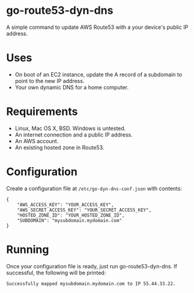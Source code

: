 # go-route53-dyn-dns #

A simple command to update AWS Route53 with a your device's public IP address.

# Uses #

* On boot of an EC2 instance, update the A record of a subdomain to point to the new IP address.
* Your own dynamic DNS for a home computer.

# Requirements #

* Linux, Mac OS X, BSD. Windows is untested.
* An internet connection and a public IP address.
* An AWS account.
* An existing hosted zone in Route53.

# Configuration #

Create a configuration file at `/etc/go-dyn-dns-conf.json` with contents:

    {
        "AWS_ACCESS_KEY": "YOUR_ACCESS_KEY",
        "AWS_SECRET_ACCESS_KEY": "YOUR_SECRET_ACCESS_KEY",
        "HOSTED_ZONE_ID": "YOUR_HOSTED_ZONE_ID",
        "SUBDOMAIN": "mysubdomain.mydomain.com"
    }

# Running #

Once your configuration file is ready, just run go-route53-dyn-dns. If successful, the following will be printed:

    Successfully mapped mysubdomain.mydomain.com to IP 55.44.33.22.
